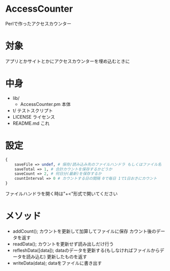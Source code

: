 AccessCounter
=============

Perlで作ったアクセスカウンター

# 対象 #

アプリとかサイトとかにアクセスカウンターを埋め込むときに

# 中身 #

* lib/
    * AccessCounter.pm 本体
* t/ テストスクリプト
* LICENSE ライセンス
* README.md これ

# 設定 #

```perl
{
    saveFile => undef, # 保存/読み込み先のファイルハンドラ もしくはファイル名
    saveTotal => 1, # 合計カウントを保存するかどうか
    saveCount => 2, # 何日分(最新)を保存するか
    countInterval => 0 # カウントする日の間隔 0で毎日 1で1日おきにカウント
}
```

ファイルハンドラを開く時は"+<"形式で開いてください  

# メソッド #

* addCount(); カウントを更新して加算してファイルに保存 カウント後のデータを返す
* readData(); カウントを更新せず読み出しだけ行う
* refleshData([data]); dataのデータを更新する(もしなければファイルからデータを読み込む) 更新したものを返す
* writeData(data); dataをファイルに書き出す

